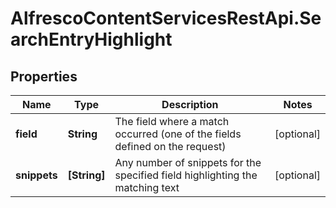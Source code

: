 # AlfrescoContentServicesRestApi.SearchEntryHighlight

## Properties
Name | Type | Description | Notes
------------ | ------------- | ------------- | -------------
**field** | **String** | The field where a match occurred (one of the fields defined on the request) | [optional] 
**snippets** | **[String]** | Any number of snippets for the specified field highlighting the matching text | [optional] 


